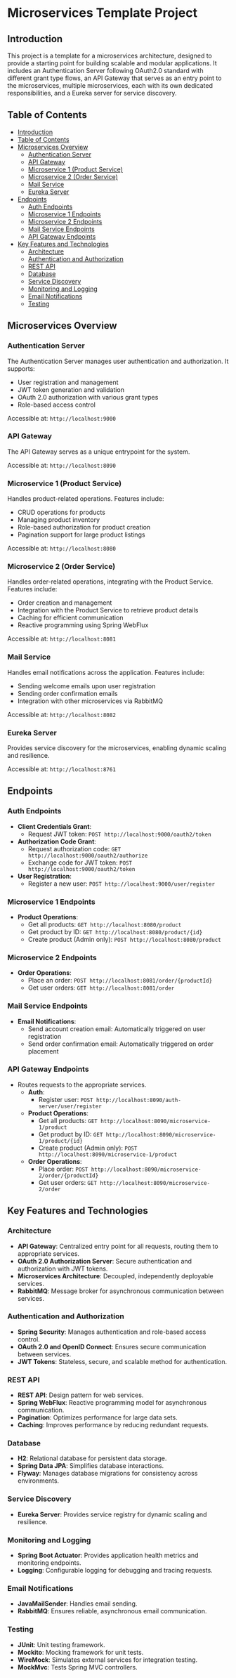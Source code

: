 # Microservices Template Project

## Introduction

This project is a template for a microservices architecture, designed to provide a starting point for building scalable
and modular applications. It includes an Authentication Server following OAuth2.0 standard with different grant type
flows, an API Gateway that serves as an entry point to the microservices, multiple microservices, each with its own
dedicated responsibilities, and a Eureka server for service discovery.

## Table of Contents

- [Introduction](#introduction)
- [Table of Contents](#table-of-contents)
- [Microservices Overview](#microservices-overview)
    - [Authentication Server](#authentication-server)
    - [API Gateway](#api-gateway)
    - [Microservice 1 (Product Service)](#microservice-1-product-service)
    - [Microservice 2 (Order Service)](#microservice-2-order-service)
    - [Mail Service](#mail-service)
    - [Eureka Server](#eureka-server)
- [Endpoints](#endpoints)
    - [Auth Endpoints](#auth-endpoints)
    - [Microservice 1 Endpoints](#microservice-1-endpoints)
    - [Microservice 2 Endpoints](#microservice-2-endpoints)
    - [Mail Service Endpoints](#mail-service-endpoints)
    - [API Gateway Endpoints](#api-gateway-endpoints)
- [Key Features and Technologies](#key-features-and-technologies)
    - [Architecture](#architecture)
    - [Authentication and Authorization](#authentication-and-authorization)
    - [REST API](#rest-api)
    - [Database](#database)
    - [Service Discovery](#service-discovery)
    - [Monitoring and Logging](#monitoring-and-logging)
    - [Email Notifications](#email-notifications)
    - [Testing](#testing)

## Microservices Overview

### Authentication Server

The Authentication Server manages user authentication and authorization. It supports:

- User registration and management
- JWT token generation and validation
- OAuth 2.0 authorization with various grant types
- Role-based access control

Accessible at: `http://localhost:9000`

### API Gateway

The API Gateway serves as a unique entrypoint for the system.

Accessible at: `http://localhost:8090`

### Microservice 1 (Product Service)

Handles product-related operations. Features include:

- CRUD operations for products
- Managing product inventory
- Role-based authorization for product creation
- Pagination support for large product listings

Accessible at: `http://localhost:8080`

### Microservice 2 (Order Service)

Handles order-related operations, integrating with the Product Service. Features include:

- Order creation and management
- Integration with the Product Service to retrieve product details
- Caching for efficient communication
- Reactive programming using Spring WebFlux

Accessible at: `http://localhost:8081`

### Mail Service

Handles email notifications across the application. Features include:

- Sending welcome emails upon user registration
- Sending order confirmation emails
- Integration with other microservices via RabbitMQ

Accessible at: `http://localhost:8082`

### Eureka Server

Provides service discovery for the microservices, enabling dynamic scaling and resilience.

Accessible at: `http://localhost:8761`

## Endpoints

### Auth Endpoints

- **Client Credentials Grant**:
    - Request JWT token: `POST http://localhost:9000/oauth2/token`
- **Authorization Code Grant**:
    - Request authorization code: `GET http://localhost:9000/oauth2/authorize`
    - Exchange code for JWT token: `POST http://localhost:9000/oauth2/token`
- **User Registration**:
    - Register a new user: `POST http://localhost:9000/user/register`

### Microservice 1 Endpoints

- **Product Operations**:
    - Get all products: `GET http://localhost:8080/product`
    - Get product by ID: `GET http://localhost:8080/product/{id}`
    - Create product (Admin only): `POST http://localhost:8080/product`

### Microservice 2 Endpoints

- **Order Operations**:
    - Place an order: `POST http://localhost:8081/order/{productId}`
    - Get user orders: `GET http://localhost:8081/order`

### Mail Service Endpoints

- **Email Notifications**:
    - Send account creation email: Automatically triggered on user registration
    - Send order confirmation email: Automatically triggered on order placement

### API Gateway Endpoints

- Routes requests to the appropriate services.
    - **Auth**:
        - Register user: `POST http://localhost:8090/auth-server/user/register`
    - **Product Operations**:
        - Get all products: `GET http://localhost:8090/microservice-1/product`
        - Get product by ID: `GET http://localhost:8090/microservice-1/product/{id}`
        - Create product (Admin only): `POST http://localhost:8090/microservice-1/product`
    - **Order Operations**:
        - Place order: `POST http://localhost:8090/microservice-2/order/{productId}`
        - Get user orders: `GET http://localhost:8090/microservice-2/order`

## Key Features and Technologies

### Architecture

- **API Gateway**: Centralized entry point for all requests, routing them to appropriate services.
- **OAuth 2.0 Authorization Server**: Secure authentication and authorization with JWT tokens.
- **Microservices Architecture**: Decoupled, independently deployable services.
- **RabbitMQ**: Message broker for asynchronous communication between services.

### Authentication and Authorization

- **Spring Security**: Manages authentication and role-based access control.
- **OAuth 2.0 and OpenID Connect**: Ensures secure communication between services.
- **JWT Tokens**: Stateless, secure, and scalable method for authentication.

### REST API

- **REST API**: Design pattern for web services.
- **Spring WebFlux**: Reactive programming model for asynchronous communication.
- **Pagination**: Optimizes performance for large data sets.
- **Caching**: Improves performance by reducing redundant requests.

### Database

- **H2**: Relational database for persistent data storage.
- **Spring Data JPA**: Simplifies database interactions.
- **Flyway**: Manages database migrations for consistency across environments.

### Service Discovery

- **Eureka Server**: Provides service registry for dynamic scaling and resilience.

### Monitoring and Logging

- **Spring Boot Actuator**: Provides application health metrics and monitoring endpoints.
- **Logging**: Configurable logging for debugging and tracing requests.

### Email Notifications

- **JavaMailSender**: Handles email sending.
- **RabbitMQ**: Ensures reliable, asynchronous email communication.

### Testing

- **JUnit**: Unit testing framework.
- **Mockito**: Mocking framework for unit tests.
- **WireMock**: Simulates external services for integration testing.
- **MockMvc**: Tests Spring MVC controllers.
